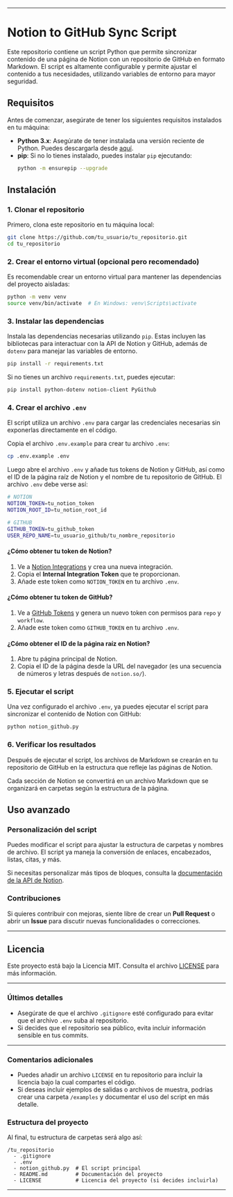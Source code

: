 
---

# Notion to GitHub Sync Script

Este repositorio contiene un script Python que permite sincronizar contenido de una página de Notion con un repositorio de GitHub en formato Markdown. El script es altamente configurable y permite ajustar el contenido a tus necesidades, utilizando variables de entorno para mayor seguridad.

## Requisitos

Antes de comenzar, asegúrate de tener los siguientes requisitos instalados en tu máquina:

- **Python 3.x**: Asegúrate de tener instalada una versión reciente de Python. Puedes descargarla desde [aquí](https://www.python.org/downloads/).
- **pip**: Si no lo tienes instalado, puedes instalar `pip` ejecutando: 
  ```bash
  python -m ensurepip --upgrade
  ```

## Instalación

### 1. Clonar el repositorio

Primero, clona este repositorio en tu máquina local:

```bash
git clone https://github.com/tu_usuario/tu_repositorio.git
cd tu_repositorio
```

### 2. Crear el entorno virtual (opcional pero recomendado)

Es recomendable crear un entorno virtual para mantener las dependencias del proyecto aisladas:

```bash
python -m venv venv
source venv/bin/activate  # En Windows: venv\Scripts\activate
```

### 3. Instalar las dependencias

Instala las dependencias necesarias utilizando `pip`. Estas incluyen las bibliotecas para interactuar con la API de Notion y GitHub, además de `dotenv` para manejar las variables de entorno.

```bash
pip install -r requirements.txt
```

Si no tienes un archivo `requirements.txt`, puedes ejecutar:

```bash
pip install python-dotenv notion-client PyGithub
```

### 4. Crear el archivo `.env`

El script utiliza un archivo `.env` para cargar las credenciales necesarias sin exponerlas directamente en el código.

Copia el archivo `.env.example` para crear tu archivo `.env`:

```bash
cp .env.example .env
```

Luego abre el archivo `.env` y añade tus tokens de Notion y GitHub, así como el ID de la página raíz de Notion y el nombre de tu repositorio de GitHub. El archivo `.env` debe verse así:

```bash
# NOTION
NOTION_TOKEN=tu_notion_token
NOTION_ROOT_ID=tu_notion_root_id

# GITHUB
GITHUB_TOKEN=tu_github_token
USER_REPO_NAME=tu_usuario_github/tu_nombre_repositorio
```

#### ¿Cómo obtener tu token de Notion?
1. Ve a [Notion Integrations](https://www.notion.so/my-integrations) y crea una nueva integración.
2. Copia el **Internal Integration Token** que te proporcionan.
3. Añade este token como `NOTION_TOKEN` en tu archivo `.env`.

#### ¿Cómo obtener tu token de GitHub?
1. Ve a [GitHub Tokens](https://github.com/settings/tokens) y genera un nuevo token con permisos para `repo` y `workflow`.
2. Añade este token como `GITHUB_TOKEN` en tu archivo `.env`.

#### ¿Cómo obtener el ID de la página raíz en Notion?
1. Abre tu página principal de Notion.
2. Copia el ID de la página desde la URL del navegador (es una secuencia de números y letras después de `notion.so/`).

### 5. Ejecutar el script

Una vez configurado el archivo `.env`, ya puedes ejecutar el script para sincronizar el contenido de Notion con GitHub:

```bash
python notion_github.py
```

### 6. Verificar los resultados

Después de ejecutar el script, los archivos de Markdown se crearán en tu repositorio de GitHub en la estructura que refleje las páginas de Notion.

Cada sección de Notion se convertirá en un archivo Markdown que se organizará en carpetas según la estructura de la página.

## Uso avanzado

### Personalización del script

Puedes modificar el script para ajustar la estructura de carpetas y nombres de archivo. El script ya maneja la conversión de enlaces, encabezados, listas, citas, y más.

Si necesitas personalizar más tipos de bloques, consulta la [documentación de la API de Notion](https://developers.notion.com/).

### Contribuciones

Si quieres contribuir con mejoras, siente libre de crear un **Pull Request** o abrir un **Issue** para discutir nuevas funcionalidades o correcciones.

---

## Licencia

Este proyecto está bajo la Licencia MIT. Consulta el archivo [LICENSE](./LICENSE) para más información.

---

### Últimos detalles

- Asegúrate de que el archivo `.gitignore` esté configurado para evitar que el archivo `.env` suba al repositorio.
- Si decides que el repositorio sea público, evita incluir información sensible en tus commits.

---

### Comentarios adicionales

- Puedes añadir un archivo `LICENSE` en tu repositorio para incluir la licencia bajo la cual compartes el código.
- Si deseas incluir ejemplos de salidas o archivos de muestra, podrías crear una carpeta `/examples` y documentar el uso del script en más detalle.

### Estructura del proyecto
Al final, tu estructura de carpetas será algo así:

```
/tu_repositorio
  - .gitignore
  - .env
  - notion_github.py  # El script principal
  - README.md         # Documentación del proyecto
  - LICENSE           # Licencia del proyecto (si decides incluirla)
```

---